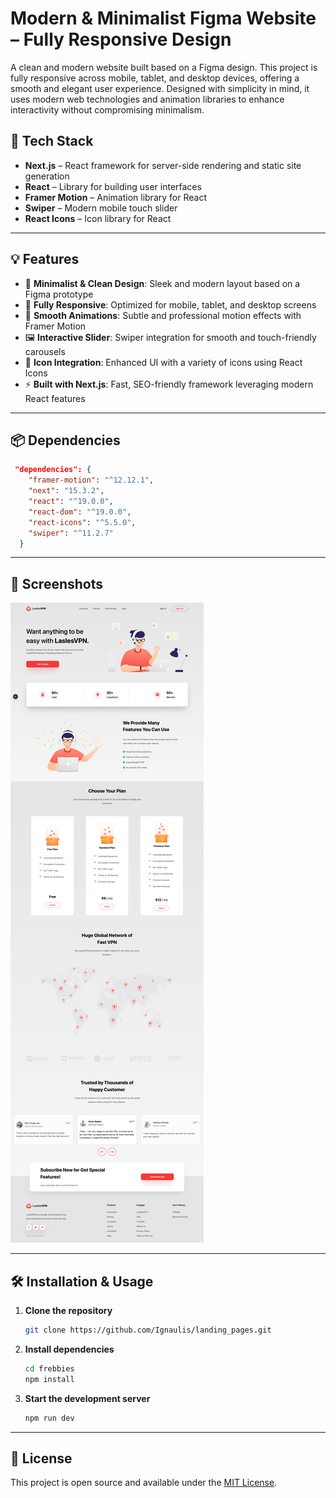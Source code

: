 # Modern & Minimalist Figma Website – Fully Responsive Design

A clean and modern website built based on a Figma design. This project is fully responsive across mobile, tablet, and desktop devices, offering a smooth and elegant user experience. Designed with simplicity in mind, it uses modern web technologies and animation libraries to enhance interactivity without compromising minimalism.

## 🚀 Tech Stack

- **Next.js** – React framework for server-side rendering and static site generation  
- **React** – Library for building user interfaces  
- **Framer Motion** – Animation library for React  
- **Swiper** – Modern mobile touch slider  
- **React Icons** – Icon library for React  

---

## 💡 Features

- 🎨 **Minimalist & Clean Design**: Sleek and modern layout based on a Figma prototype  
- 📱 **Fully Responsive**: Optimized for mobile, tablet, and desktop screens  
- 🚀 **Smooth Animations**: Subtle and professional motion effects with Framer Motion  
- 🖼️ **Interactive Slider**: Swiper integration for smooth and touch-friendly carousels  
- 🎯 **Icon Integration**: Enhanced UI with a variety of icons using React Icons  
- ⚡ **Built with Next.js**: Fast, SEO-friendly framework leveraging modern React features  

---

## 📦 Dependencies

```json
 "dependencies": {
    "framer-motion": "^12.12.1",
    "next": "15.3.2",
    "react": "^19.0.0",
    "react-dom": "^19.0.0",
    "react-icons": "^5.5.0",
    "swiper": "^11.2.7"
  }

```

---

## 📸 Screenshots

![App Preview1](/frebbies/public/page.png)

---

## 🛠️ Installation & Usage

1. **Clone the repository**  
   ```bash
   git clone https://github.com/Ignaulis/landing_pages.git
   ```

2. **Install dependencies**  
   ```bash
   cd frebbies
   npm install
   ```

3. **Start the development server**  
   ```bash
   npm run dev
   ```


---

## 📝 License

This project is open source and available under the [MIT License](LICENSE).
